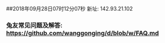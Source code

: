 ##2018年09月28日07时12分07秒 新址: 142.93.21.102
### 兔友常见问题及解答: https://github.com/wanggonging/d/blob/w/FAQ.md
